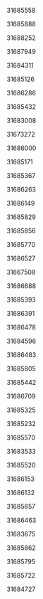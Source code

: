 31685558

31685888

31688252

31687949

31684311

31685126

31686286

31685432

31683008

31673272

31686000

31685171

31685367

31686263

31686149

31685829

31685856

31685770

31686527

31667508

31686688

31685393

31686391

31686478

31684596

31686483

31685805

31685442

31686709

31685325

31685232

31685570

31683533

31685520

31686153

31686132

31685657

31686463

31683675

31685862

31685795

31685722

31684727

